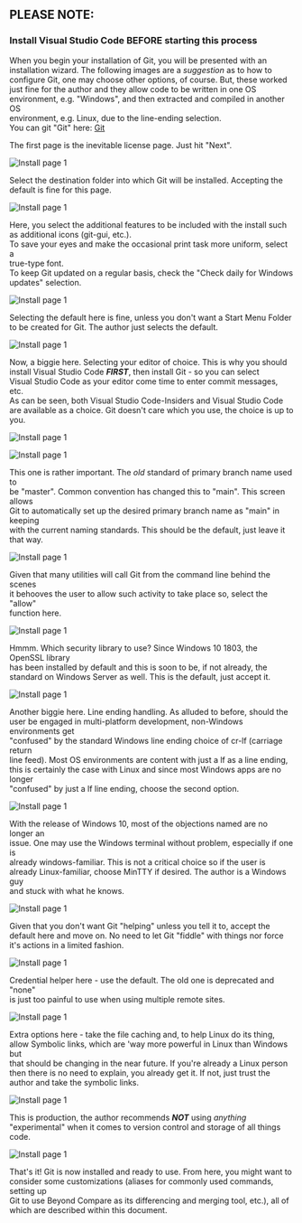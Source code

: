 ## PLEASE NOTE:  
### Install Visual Studio Code **BEFORE** starting this process  

When you begin your installation of Git, you will be presented with an  
installation wizard. The following images are a _suggestion_ as to how to  
configure Git, one may choose other options, of course. But, these worked  
just fine for the author and they allow code to be written in one OS  
environment, e.g. "Windows", and then extracted and compiled in another OS  
environment, e.g. Linux, due to the line-ending selection.  
You can git "Git" here:  [Git][Git-Url]  

The first page is the inevitable license page. Just hit "Next".

![Install page 1](../images/Git-2.29.2.3-Screen01.png "GNU Public License")  

Select the destination folder into which Git will be installed. Accepting the  
default is fine for this page.  

![Install page 1](../images/Git-2.29.2.3-Screen02.png "Destination Folder")  

Here, you select the additional features to be included with the install such  
as additional icons (git-gui, etc.).  
To save your eyes and make the occasional print task more uniform, select a  
true-type font.  
To keep Git updated on a regular basis, check the "Check daily for Windows  
updates" selection.  

![Install page 1](../images/Git-2.29.2.3-Screen03.png "Select Components")  

Selecting the default here is fine, unless you don't want a Start Menu Folder  
to be created for Git. The author just selects the default.

![Install page 1](../images/Git-2.29.2.3-Screen04.png "Select Start Menu Folder")  

Now, a biggie here. Selecting your editor of choice. This is why you should  
install Visual Studio Code **_FIRST_**, then install Git - so you can select  
Visual Studio Code as your editor come time to enter commit messages, etc.  
As can be seen, both Visual Studio Code-Insiders and Visual Studio Code  
are available as a choice. Git doesn't care which you use, the choice is up to  
you.

![Install page 1](../images/Git-2.29.2.3-Screen05.png "Select Default Editor Drop-down")  


![Install page 1](../images/Git-2.29.2.3-Screen06.png "Select Default Editor")  

This one is rather important. The _old_ standard of primary branch name used to  
be "master". Common convention has changed this to "main". This screen allows  
Git to automatically set up the desired primary branch name as "main" in keeping  
with the current naming standards. This should be the default, just leave it  
that way.  

![Install page 1](../images/Git-2.29.2.3-Screen07.png "Adjust Initial Branch name")  

Given that many utilities will call Git from the command line behind the scenes  
it behooves the user to allow such activity to take place so, select the "allow"  
function here.

![Install page 1](../images/Git-2.29.2.3-Screen08.png "Adjust Path")  

Hmmm. Which security library to use? Since Windows 10 1803, the OpenSSL library  
has been installed by default and this is soon to be, if not already, the  
standard on Windows Server as well. This is the default, just accept it.  

![Install page 1](../images/Git-2.29.2.3-Screen09.png "Choose HTTPS Transport back-end")  

Another biggie here. Line ending handling. As alluded to before, should the  
user be engaged in multi-platform development, non-Windows environments get  
"confused" by the standard Windows line ending choice of cr-lf (carriage return  
line feed). Most OS environments are content with just a lf as a line ending,  
this is certainly the case with Linux and since most Windows apps are no longer  
"confused" by just a lf line ending, choose the second option.  

![Install page 1](../images/Git-2.29.2.3-Screen10.png "Configure Line Endings")  

With the release of Windows 10, most of the objections named are no longer an  
issue. One may use the Windows terminal without problem, especially if one is  
already windows-familiar. This is not a critical choice so if the user is  
already Linux-familiar, choose MinTTY if desired. The author is a Windows guy  
and stuck with what he knows.  

![Install page 1](../images/Git-2.29.2.3-Screen11.png "Select Terminal Editor")  

Given that you don't want Git "helping" unless you tell it to, accept the  
default here and move on. No need to let Git "fiddle" with things nor force  
it's actions in a limited fashion.  

![Install page 1](../images/Git-2.29.2.3-Screen12.png "Select Default 'git pull' behavior")  

Credential helper here - use the default. The old one is deprecated and "none"  
is just too painful to use when using multiple remote sites.  

![Install page 1](../images/Git-2.29.2.3-Screen13.png "Choose credential helper")  

Extra options here - take the file caching and, to help Linux do its thing,  
allow Symbolic links, which are 'way more powerful in Linux than Windows but  
that should be changing in the near future. If you're already a Linux person  
then there is no need to explain, you already get it. If not, just trust the  
author and take the symbolic links.  

![Install page 1](../images/Git-2.29.2.3-Screen14.png "Configure extra options")  

This is production, the author recommends **_NOT_** using _anything_  
"experimental" when it comes to version control and storage of all things code.  

![Install page 1](../images/Git-2.29.2.3-Screen15.png "Configure experimental options")  

That's it! Git is now installed and ready to use. From here, you might want to  
consider some customizations (aliases for commonly used commands, setting up  
Git to use Beyond Compare as its differencing and merging tool, etc.), all of  
which are described within this document.  

[Git-Url]: https://git-scm.com/downloads  
